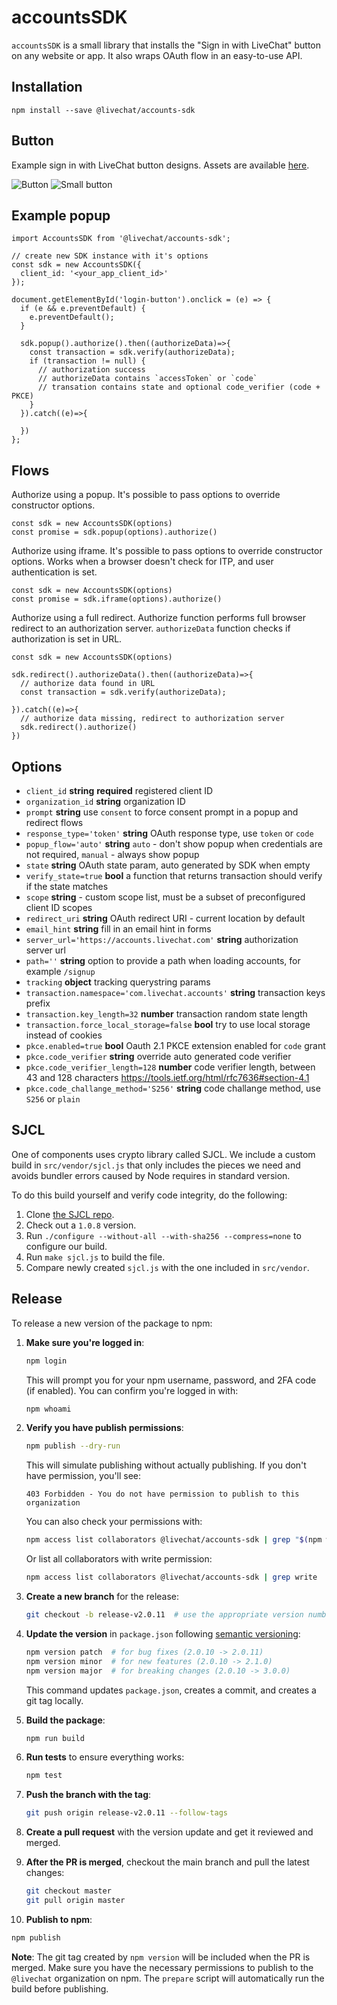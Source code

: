 # accountsSDK

`accountsSDK` is a small library that installs the "Sign in with LiveChat" button on any website or app. It also wraps OAuth flow in an easy-to-use API.

## Installation

```
npm install --save @livechat/accounts-sdk
```

## Button

Example sign in with LiveChat button designs. Assets are available [here](https://livechat.design/).

![Button](assets/button.svg)
![Small button](assets/button-small.svg)

## Example popup

```
import AccountsSDK from '@livechat/accounts-sdk';

// create new SDK instance with it's options
const sdk = new AccountsSDK({
  client_id: '<your_app_client_id>'
});

document.getElementById('login-button').onclick = (e) => {
  if (e && e.preventDefault) {
    e.preventDefault();
  }

  sdk.popup().authorize().then((authorizeData)=>{
    const transaction = sdk.verify(authorizeData);
    if (transaction != null) {
      // authorization success
      // authorizeData contains `accessToken` or `code`
      // transation contains state and optional code_verifier (code + PKCE)
    }
  }).catch((e)=>{

  })
};
```

## Flows

Authorize using a popup. It's possible to pass options to override constructor options.

```
const sdk = new AccountsSDK(options)
const promise = sdk.popup(options).authorize()
```

Authorize using iframe. It's possible to pass options to override constructor options. Works when a browser doesn't check for ITP, and user authentication is set.

```
const sdk = new AccountsSDK(options)
const promise = sdk.iframe(options).authorize()
```

Authorize using a full redirect. Authorize function performs full browser redirect to an authorization server. `authorizeData` function checks if authorization is set in URL.

```
const sdk = new AccountsSDK(options)

sdk.redirect().authorizeData().then((authorizeData)=>{
  // authorize data found in URL
  const transaction = sdk.verify(authorizeData);

}).catch((e)=>{
  // authorize data missing, redirect to authorization server
  sdk.redirect().authorize()
})
```

## Options

- `client_id` **string** **required** registered client ID
- `organization_id` **string** organization ID
- `prompt` **string** use `consent` to force consent prompt in a popup and redirect flows
- `response_type='token'` **string** OAuth response type, use `token` or `code`
- `popup_flow='auto'` **string** `auto` - don't show popup when credentials are not required, `manual` - always show popup
- `state` **string** OAuth state param, auto generated by SDK when empty
- `verify_state=true` **bool** a function that returns transaction should verify if the state matches
- `scope` **string** - custom scope list, must be a subset of preconfigured client ID scopes
- `redirect_uri` **string** OAuth redirect URI - current location by default
- `email_hint` **string** fill in an email hint in forms
- `server_url='https://accounts.livechat.com'` **string** authorization server url
- `path=''` **string** option to provide a path when loading accounts, for example `/signup`
- `tracking` **object** tracking querystring params
- `transaction.namespace='com.livechat.accounts'` **string** transaction keys prefix
- `transaction.key_length=32` **number** transaction random state length
- `transaction.force_local_storage=false` **bool** try to use local storage instead of cookies
- `pkce.enabled=true` **bool** Oauth 2.1 PKCE extension enabled for `code` grant
- `pkce.code_verifier` **string** override auto generated code verifier
- `pkce.code_verifier_length=128` **number** code verifier length, between 43 and 128 characters https://tools.ietf.org/html/rfc7636#section-4.1
- `pkce.code_challange_method='S256'` **string** code challange method, use `S256` or `plain`

## SJCL

One of components uses crypto library called SJCL. We include a custom build in `src/vendor/sjcl.js` that only includes the pieces we need and avoids bundler errors caused by Node requires in standard version.

To do this build yourself and verify code integrity, do the following:

1. Clone [the SJCL repo](https://github.com/bitwiseshiftleft/sjcl).
2. Check out a `1.0.8` version.
3. Run `./configure --without-all --with-sha256 --compress=none` to configure our build.
4. Run `make sjcl.js` to build the file.
5. Compare newly created `sjcl.js` with the one included in `src/vendor`.


## Release

To release a new version of the package to npm:

1. **Make sure you're logged in**:
   ```bash
   npm login
   ```

   This will prompt you for your npm username, password, and 2FA code (if enabled).
   You can confirm you're logged in with:

   ```bash
   npm whoami
   ```

2. **Verify you have publish permissions**:
   ```bash
   npm publish --dry-run
   ```
   This will simulate publishing without actually publishing. If you don't have permission, you'll see:
   ```
   403 Forbidden - You do not have permission to publish to this organization
   ```
   
   You can also check your permissions with:
   ```bash
   npm access list collaborators @livechat/accounts-sdk | grep "$(npm whoami)"
   ```
   
   Or list all collaborators with write permission:
   ```bash
   npm access list collaborators @livechat/accounts-sdk | grep write
   ```

3. **Create a new branch** for the release:
   ```bash
   git checkout -b release-v2.0.11  # use the appropriate version number
   ```

4. **Update the version** in `package.json` following [semantic versioning](https://semver.org/):
   ```bash
   npm version patch  # for bug fixes (2.0.10 -> 2.0.11)
   npm version minor  # for new features (2.0.10 -> 2.1.0)
   npm version major  # for breaking changes (2.0.10 -> 3.0.0)
   ```
   This command updates `package.json`, creates a commit, and creates a git tag locally.

5. **Build the package**:
   ```bash
   npm run build
   ```

6. **Run tests** to ensure everything works:
   ```bash
   npm test
   ```

7. **Push the branch with the tag**:
   ```bash
   git push origin release-v2.0.11 --follow-tags
   ```

8. **Create a pull request** with the version update and get it reviewed and merged.

9. **After the PR is merged**, checkout the main branch and pull the latest changes:
   ```bash
   git checkout master
   git pull origin master
   ```

10. **Publish to npm**:
   ```bash
   npm publish
   ```

**Note**: The git tag created by `npm version` will be included when the PR is merged. Make sure you have the necessary permissions to publish to the `@livechat` organization on npm. The `prepare` script will automatically run the build before publishing.
